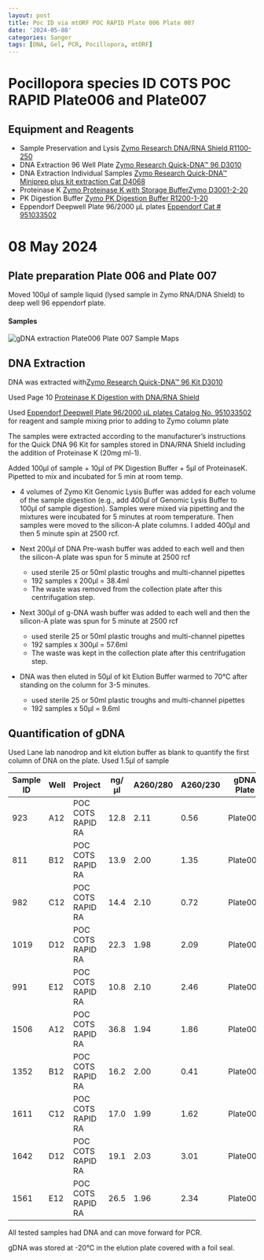 ```yaml
---
layout: post
title: Poc ID via mtORF POC RAPID Plate 006 Plate 007
date: '2024-05-08'
categories: Sanger
tags: [DNA, Gel, PCR, Pocillopora, mtORF]
---
```

# Pocillopora species ID COTS POC RAPID Plate006 and Plate007

## Equipment and Reagents

- Sample Preservation and Lysis [Zymo Research DNA/RNA Shield R1100-250](https://github.com/hputnam/Putnam_Lab_Notebook/blob/master/images/Zymo_r1100-250_dna_rna_shield.pdf)
- DNA Extraction 96 Well Plate [Zymo Research Quick-DNA™ 96 D3010](https://github.com/hputnam/Putnam_Lab_Notebook/blob/master/images/_d3010_d3011_d3012_quick-dna_96_kit.pdf) 
- DNA Extraction Individual Samples [Zymo Research Quick-DNA™ Miniprep plus kit extraction Cat D4068](https://github.com/hputnam/Putnam_Lab_Notebook/blob/master/images/d4068_d4069_quick-dna_miniprep_plus_kit.pdf) 
- Proteinase K [Zymo Proteinase K with Storage BufferZymo D3001-2-20](https://www.zymoresearch.com/products/proteinase-k-w-storage-buffer-set)
- PK Digestion Buffer [Zymo PK Digestion Buffer R1200-1-20](https://www.zymoresearch.com/products/pk-digestion-buffer)   
- Eppendorf Deepwell Plate 96/2000 µL plates [Eppendorf Cat # 951033502](https://www.eppendorf.com/us-en/eShop-Products/Laboratory-Consumables/Plates/Eppendorf-Deepwell-Plates-p-951033502)


# 08 May 2024
## Plate preparation Plate 006 and Plate 007
Moved 100µl of sample liquid (lysed sample in Zymo RNA/DNA Shield) to deep well 96 eppendorf plate. 

#### Samples

![gDNA extraction Plate006 Plate 007 Sample Maps](https://github.com/hputnam/Putnam_Lab_Notebook/blob/master/images/20240508_Plate006_Plate007_extractions.jpg?raw=true)


## DNA Extraction  

DNA was extracted with[Zymo Research Quick-DNA™ 96 Kit D3010](https://github.com/hputnam/Putnam_Lab_Notebook/blob/master/images/_d3010_d3011_d3012_quick-dna_96_kit.pdf) 

Used Page 10 [Proteinase K Digestion with DNA/RNA Shield](https://github.com/hputnam/Putnam_Lab_Notebook/blob/master/images/20240411_ZymoQuickDNA96_notes.jpg?raw=true)

Used [Eppendorf Deepwell Plate 96/2000 µL plates Catalog No. 951033502](https://www.eppendorf.com/us-en/eShop-Products/Laboratory-Consumables/Plates/Eppendorf-Deepwell-Plates-p-951033502) for reagent and sample mixing prior to adding to Zymo column plate

The samples were extracted according to the manufacturer’s instructions for the Quick DNA 96 Kit for samples stored in DNA/RNA Shield including the addition of Proteinase K (20mg ml-1). 

Added 100µl of sample + 10µl of PK Digestion Buffer + 5µl of ProteinaseK. Pipetted to mix and incubated for 5 min at room temp. 

- 4 volumes of Zymo Kit Genomic Lysis Buffer was added for each volume of the sample digestion (e.g., add 400µl of Genomic Lysis Buffer to 100µl of sample digestion). Samples were mixed via pipetting and the mixtures were incubated for 5 minutes at room temperature.  Then samples were moved to the silicon-A plate columns. I added 400µl and then 5 minute spin at 2500 rcf.

- Next 200µl of DNA Pre-wash buffer was added to each well and then the silicon-A plate was spun for 5 minute at 2500 rcf

	- used sterile 25 or 50ml plastic troughs and multi-channel pipettes
	- 192 samples x 200µl = 38.4ml
 	- The waste was removed from the collection plate after this centrifugation step.  


- Next 300µl of g-DNA wash buffer was added to each well and then the silicon-A plate was spun for 5 minute at 2500 rcf
 	- used sterile 25 or 50ml plastic troughs and multi-channel pipettes
	- 192 samples x 300µl = 57.6ml
 	- The waste was kept in the collection plate after this centrifugation step.  

- DNA was then eluted in 50µl of kit Elution Buffer warmed to 70°C after standing on the column for 3-5 minutes. 
 	- used sterile 25 or 50ml plastic troughs and multi-channel pipettes
	- 192 samples x 50µl = 9.6ml

## Quantification of gDNA   
Used Lane lab nanodrop and kit elution buffer as blank to quantify the first column of DNA on the plate. Used 1.5µl of sample 

Sample ID |  Well |Project |  ng/µl | A260/280 | A260/230| gDNA Plate|
---|---|---| ---|---|---|---|
923  |A12  |POC COTS RAPID RA | 12.8|2.11|0.56| Plate006
811  |B12  |POC COTS RAPID RA | 13.9|2.00|1.35| Plate006
982  |C12  |POC COTS RAPID RA | 14.4|2.10|0.72| Plate006
1019|D12  |POC COTS RAPID RA | 22.3|1.98|2.09| Plate006
991  |E12 |POC COTS RAPID RA | 10.8|2.10|2.46| Plate006
1506  |A12 |POC COTS RAPID RA | 36.8|1.94|1.86| Plate007
1352 |B12 |POC COTS RAPID RA | 16.2|2.00|0.41| Plate007
1611  |C12  |POC COTS RAPID RA |  17.0|1.99|1.62| Plate007
1642|D12  |POC COTS RAPID RA|19.1|2.03| 3.01| Plate007
1561| E12|POC COTS RAPID RA| 26.5 | 1.96 | 2.34| Plate007


All tested samples had DNA and can move forward for PCR.

gDNA was stored at -20°C in the elution plate covered with a foil seal.
